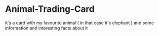 # Animal-Trading-Card
it's a card with my  favourite animal ( in that case it's elephant ) and some information and interesting facts about it 
